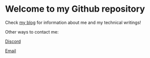 # Welcome to my Github repository

Check [my blog](https://www.ericleung.dev/) for information about me and my technical writings!

Other ways to contact me:

[Discord](https://discordapp.com/users/263243377821089792)

[Email](mailto:contact@ericleung.dev)
